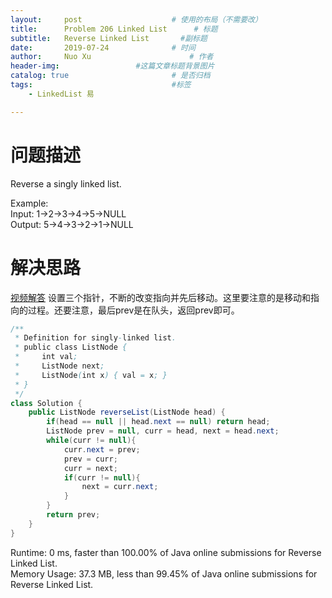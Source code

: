 ```yaml
---
layout:     post   				    # 使用的布局（不需要改）
title:      Problem 206 Linked List      # 标题 
subtitle:   Reverse Linked List       #副标题
date:       2019-07-24				# 时间
author:     Nuo Xu 						# 作者
header-img:              	#这篇文章标题背景图片
catalog: true 						# 是否归档
tags:								#标签
    - LinkedList 易

---
```

# 问题描述
Reverse a singly linked list.

Example:  
Input: 1->2->3->4->5->NULL  
Output: 5->4->3->2->1->NULL  
# 解决思路
[视频解答](https://www.youtube.com/watch?v=esl_A_pzBcg)
设置三个指针，不断的改变指向并先后移动。这里要注意的是移动和指向的过程。还要注意，最后prev是在队头，返回prev即可。
```java
/**
 * Definition for singly-linked list.
 * public class ListNode {
 *     int val;
 *     ListNode next;
 *     ListNode(int x) { val = x; }
 * }
 */
class Solution {
    public ListNode reverseList(ListNode head) {
        if(head == null || head.next == null) return head;
        ListNode prev = null, curr = head, next = head.next;
        while(curr != null){
            curr.next = prev;
            prev = curr;
            curr = next;
            if(curr != null){
                next = curr.next;
            }
        }
        return prev;
    }
}
```
Runtime: 0 ms, faster than 100.00% of Java online submissions for Reverse Linked List.  
Memory Usage: 37.3 MB, less than 99.45% of Java online submissions for Reverse Linked List.
